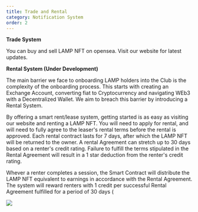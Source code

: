```yaml
---
title: Trade and Rental
category: Notification System
order: 2
---
```


**Trade System**

You can buy and sell LAMP NFT on opensea. Visit our website for latest updates. 


**Rental System (Under Development)**

The main barrier we face to onboarding LAMP holders into the Club is the complexity of the onboarding process. This starts with creating an Exchange Account, converting fiat to Cryptocurrency and navigating WEb3 with a Decentralized Wallet. We aim to breach this barrier by introducing a Rental System.

By offering a smart rent/lease system, getting started is as easy as visiting our website and renting a LAMP NFT. You will need to apply for rental, and will need to fully agree to the leaser's rental terms before the rental is approved. Each rental contract lasts for 7 days, after which the LAMP NFT will be returned to the owner. A rental Agreement can stretch up to 30 days based on a renter's credit rating. Failure to fulfill the terms stipulated in the Rental Agreement will result in a 1 star deduction from the renter's credit rating.

Whever a renter completes a session, the Smart Contract will distribute the LAMP NFT equivalent to earnings in accordance with the Rental Agreement. The system will reward renters with 1 credit per successful Rental Agreement fulfilled for a period of 30 days (

![](//placehold.it/800x600)
